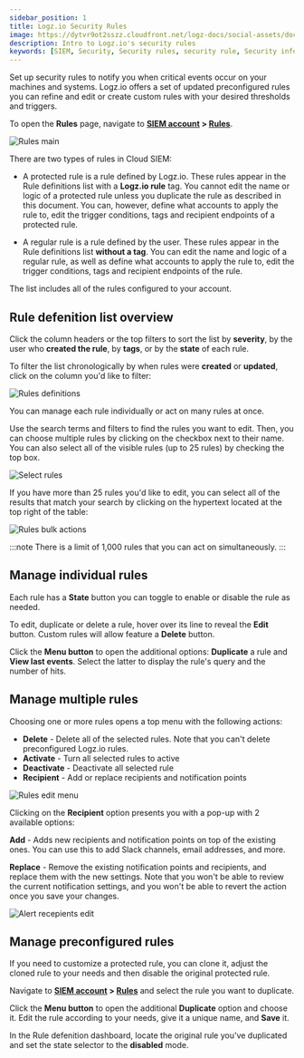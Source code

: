 ```yaml
---
sidebar_position: 1
title: Logz.io Security Rules
image: https://dytvr9ot2sszz.cloudfront.net/logz-docs/social-assets/docs-social.jpg
description: Intro to Logz.io's security rules
keywords: [SIEM, Security, Security rules, security rule, Security information]
---
```



Set up security rules to notify you when critical events occur on your machines and systems. Logz.io offers a set of updated preconfigured rules you can refine and edit or create custom rules with your desired thresholds and triggers. 

To open the **Rules** page, navigate to **[SIEM account](https://app.logz.io/#/dashboard/security/summary) > [Rules](https://app.logz.io/#/dashboard/security/rules/rule-definitions)**.


![Rules main](https://dytvr9ot2sszz.cloudfront.net/logz-docs/siem/rule-def-main.png)


There are two types of rules in Cloud SIEM:

* A protected rule is a rule defined by Logz.io. These rules appear in the Rule definitions list with a **Logz.io rule** tag. You cannot edit the name or logic of a protected rule unless you duplicate the rule as described in this document. You can, however, define what accounts to apply the rule to, edit the trigger conditions, tags and recipient endpoints of a protected rule.

* A regular rule is a rule defined by the user. These rules appear in the Rule definitions list **without a tag**. You can edit the name and logic of a regular rule, as well as define what accounts to apply the rule to, edit the trigger conditions, tags and recipient endpoints of the rule.

The list includes all of the rules configured to your account. 

## Rule defenition list overview

Click the column headers or the top filters to sort the list by **severity**, by the user who **created the rule**, by **tags**, or by the **state** of each rule.

To filter the list chronologically by when rules were **created** or **updated**, click on the column you'd like to filter:

![Rules definitions](https://dytvr9ot2sszz.cloudfront.net/logz-docs/siem/rules-table-sort.png)

You can manage each rule individually or act on many rules at once.

Use the search terms and filters to find the rules you want to edit. Then, you can choose multiple rules by clicking on the checkbox next to their name. You can also select all of the visible rules (up to 25 rules) by checking the top box. 


![Select rules](https://dytvr9ot2sszz.cloudfront.net/logz-docs/siem/check-rules.gif)


If you have more than 25 rules you'd like to edit, you can select all of the results that match your search by clicking on the hypertext located at the top right of the table:


![Rules bulk actions](https://dytvr9ot2sszz.cloudfront.net/logz-docs/siem/select-all-rules.png)


:::note
There is a limit of 1,000 rules that you can act on simultaneously.
:::

## Manage individual rules

Each rule has a **State** button you can toggle to enable or disable the rule as needed. 

To edit, duplicate or delete a rule, hover over its line to reveal the **Edit** button. Custom rules will allow feature a **Delete** button.

Click the **Menu button** to open the additional options: **Duplicate** a rule and **View last events**. Select the latter to display the rule's query and the number of hits.

## Manage multiple rules

Choosing one or more rules opens a top menu with the following actions:
 
* **Delete** - Delete all of the selected rules. Note that you can't delete preconfigured Logz.io rules.
* **Activate** - Turn all selected rules to active
* **Deactivate** - Deactivate all selected rule
* **Recipient** - Add or replace recipients and notification points


![Rules edit menu](https://dytvr9ot2sszz.cloudfront.net/logz-docs/siem/rules-inner-menu.png)


Clicking on the **Recipient** option presents you with a pop-up with 2 available options:

**Add** - Adds new recipients and notification points on top of the existing ones. You can use this to add Slack channels, email addresses, and more.

**Replace** - Remove the existing notification points and recipients, and replace them with the new settings. Note that you won't be able to review the current notification settings, and you won't be able to revert the action once you save your changes.


![Alert recepients edit](https://dytvr9ot2sszz.cloudfront.net/logz-docs/siem/add-replace-rule.png)

## Manage preconfigured rules

If you need to customize a protected rule, you can clone it, adjust the cloned rule to your needs and then disable the original protected rule.

Navigate to  **[SIEM account](https://app.logz.io/#/dashboard/security/summary) > [Rules](https://app.logz.io/#/dashboard/security/rules/rule-definitions)** and select the rule you want to duplicate. 

Click the **Menu button** to open the additional **Duplicate** option and choose it. Edit the rule according to your needs, give it a unique name, and **Save** it.

In the Rule defenition dashboard, locate the original rule you've duplicated and set the state selector to the **disabled** mode.


